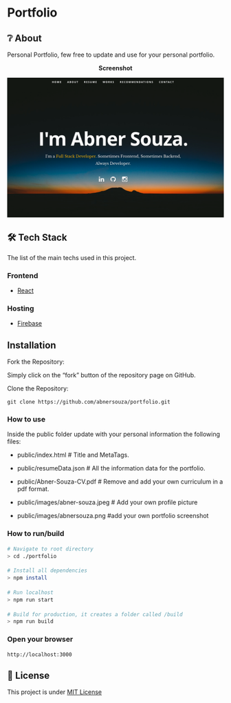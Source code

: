 # Portfolio

## ❔ About

Personal Portfolio, few free to update and use for your personal portfolio.

<p align="center"><b>Screenshot</b></p>
<p align="center">
  <img src="https://raw.githubusercontent.com/abnersouza/portfolio/master/public/images/abnersouza.png" alt="Portfolio" />
</p>

## 🛠 Tech Stack

The list of the main techs used in this project.

### Frontend

- [React](https://reactjs.org/)

### Hosting

- [Firebase](https://firebase.com/)

## Installation

Fork the Repository:

Simply click on the “fork” button of the repository page on GitHub.

Clone the Repository:

```
git clone https://github.com/abnersouza/portfolio.git
```

### How to use

Inside the public folder update with your personal information the following files:

- public/index.html # Title and MetaTags.

- public/resumeData.json # All the information data for the portfolio.

- public/Abner-Souza-CV.pdf # Remove and add your own curriculum in a pdf format.

- public/images/abner-souza.jpeg # Add your own profile picture

- public/images/abnersouza.png #add your own portfolio screenshot

### How to run/build

```bash
# Navigate to root directory
> cd ./portfolio

# Install all dependencies
> npm install

# Run localhost
> npm run start

# Build for production, it creates a folder called /build
> npm run build

```

### Open your browser

```
http://localhost:3000
```

## 📜 License

This project is under [MIT License](https://github.com/abnersouza/portfolio/blob/master/LICENSE)
